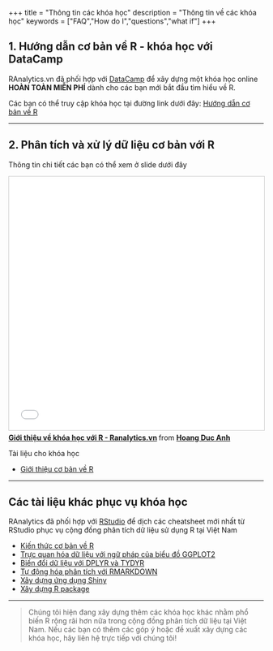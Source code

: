 +++
title = "Thông tin các khóa học"
description = "Thông tin về các khóa học"
keywords = ["FAQ","How do I","questions","what if"]
+++

## 1. Hướng dẫn cơ bản về R - khóa học với DataCamp

RAnalytics.vn đã phối hợp với [DataCamp](https://www.datacamp.com) để xây dựng một khóa học online **HOÀN TOÀN MIỄN PHÍ** dành cho các bạn mới bắt đầu tìm hiểu về R.

Các bạn có thể truy cập khóa học tại đường link dưới đây: [Hướng dẫn cơ bản về R](https://www.datacamp.com/community/open-courses/h%C6%B0%E1%BB%9Bng-d%E1%BA%ABn-c%C6%A1-b%E1%BA%A3n-v%E1%BB%81-r)

---

## 2. Phân tích và xử lý dữ liệu cơ bản với R

Thông tin chi tiết các bạn có thể xem ở slide dưới đây

<iframe src="//www.slideshare.net/slideshow/embed_code/key/tjVtnJiE1RIdFy" width="650" height="500" frameborder="0" marginwidth="0" marginheight="0" scrolling="no" style="border:1px solid #CCC; border-width:1px; margin-bottom:5px; max-width: 100%;" allowfullscreen> </iframe> <div style="margin-bottom:5px"> <strong> <a href="//www.slideshare.net/thekingin2039/gii-thiu-v-kha-hc-vi-r-ranalyticsvn" title="Giới thiệu về khóa học với R - Ranalytics.vn" target="_blank">Giới thiệu về khóa học với R - Ranalytics.vn</a> </strong> from <strong><a href="//www.slideshare.net/thekingin2039" target="_blank">Hoang Duc Anh</a></strong> </div>

Tài liệu cho khóa học

- [Giới thiệu cơ bản về R](http://ranalytics.vn/lecture/lecture_1.html)

---

## Các tài liệu khác phục vụ khóa học

RAnalytics đã phối hợp với [RStudio](rstudio.com) để dịch các cheatsheet mới nhất từ RStudio phục vụ cộng đồng phân tích dữ liệu sử dụng R tại Việt Nam

- [Kiến thức cơ bản về R](https://www.rstudio.com/wp-content/uploads/2016/07/Base-R-Vietnamese.pdf)
- [Trực quan hóa dữ liệu với ngữ pháp của biểu đồ GGPLOT2](https://www.rstudio.com/wp-content/uploads/2016/03/ggplot2-cheatsheet-2.0-Vietnamese.pdf)
- [Biến đổi dữ liệu với DPLYR và TYDYR](https://www.rstudio.com/wp-content/uploads/2016/03/Data-Wrangling-Cheatsheet-Vietnamese.pdf)
- [Tự động hóa phân tích với RMARKDOWN](https://www.rstudio.com/wp-content/uploads/2016/03/rmarkdown-cheatsheet-Vietnamese.pdf)
- [Xây dựng ứng dụng Shiny](https://www.rstudio.com/wp-content/uploads/2016/03/rmarkdown-cheatsheet-Vietnamese.pdf)
- [Xây dựng R package](https://www.rstudio.com/wp-content/uploads/2016/07/devtools-cheatsheet_Vietnamese.pdf)

---

> Chúng tôi hiện đang xây dựng thêm các khóa học khác nhằm phổ biến R rộng rãi hơn nữa trong cộng đồng phân tích dữ liệu tại Việt Nam. Nếu các bạn có thêm các góp ý hoặc đề xuất xây dựng các khóa học, hãy liên hệ trực tiếp với chúng tôi!
